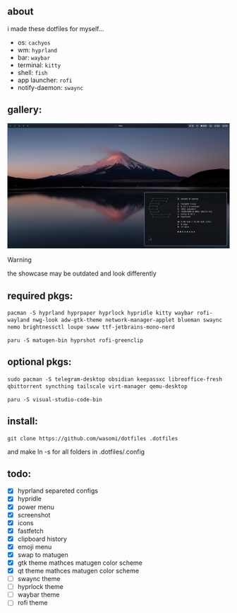 ## about

i made these dotfiles for myself...

- os: `cachyos`
- wm: `hyprland`
- bar: `waybar`
- terminal: `kitty`
- shell: `fish`
- app launcher: `rofi`
- notify-daemon: `swaync`

## gallery:

![Screenshot](Pictures/Screenshots/image.png)

> [!warning]
> the showcase may be outdated and look differently

## required pkgs:

```
pacman -S hyprland hyprpaper hyprlock hypridle kitty waybar rofi-wayland nwg-look adw-gtk-theme network-manager-applet blueman swaync nemo brightnessctl loupe swww ttf-jetbrains-mono-nerd 
```

```
paru -S matugen-bin hyprshot rofi-greenclip
```

## optional pkgs:

```
sudo pacman -S telegram-desktop obsidian keepassxc libreoffice-fresh qbittorrent syncthing tailscale virt-manager qemu-desktop
```

```
paru -S visual-studio-code-bin
```

## install:

```
git clone https://github.com/wasomi/dotfiles .dotfiles
```
and make ln -s for all folders in .dotfiles/.config

## todo:

- [x] hyprland separeted configs
- [x] hypridle
- [x] power menu
- [x] screenshot
- [x] icons
- [x] fastfetch
- [x] clipboard history
- [x] emoji menu
- [x] swap to matugen
- [x] gtk theme mathces matugen color scheme
- [x] qt theme mathces matugen color scheme
- [ ] swaync theme
- [ ] hyprlock theme
- [ ] waybar theme
- [ ] rofi theme